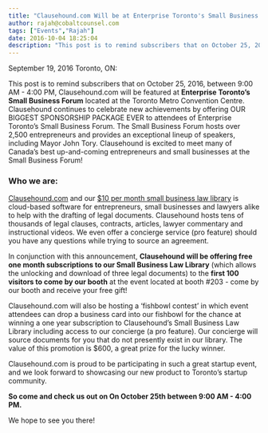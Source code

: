 ```yaml
---
title: "Clausehound.com Will be at Enterprise Toronto's Small Business Forum on October 25th!"
author: rajah@cobaltcounsel.com
tags: ["Events","Rajah"]
date: 2016-10-04 18:25:04
description: "This post is to remind subscribers that on October 25, 2016, between 9:00 AM - 4:00 PM, Clausehound.com will be featured at Enterprise Toronto’s Small Business Forum located at the Toronto Metro Convention Centre."
---
```



September 19, 2016 Toronto, ON:

This post is to remind subscribers that on October 25, 2016, between 9:00 AM - 4:00 PM, Clausehound.com will be featured at **Enterprise Toronto’s Small Business Forum** located at the Toronto Metro Convention Centre. Clausehound continues to celebrate new achievements by offering OUR BIGGEST SPONSORSHIP PACKAGE EVER to attendees of Enterprise Toronto’s Small Business Forum. The Small Business Forum hosts over 2,500 entrepreneurs and provides an exceptional lineup of speakers, including Mayor John Tory. Clausehound is excited to meet many of Canada’s best up-and-coming entrepreneurs and small businesses at the Small Business Forum!

### Who we are: 
[Clausehound.com](https://about.clausehound.com/) and our [$10 per month small business law library](https://www.clausehound.com/documents/) is cloud-based software for entrepreneurs, small businesses and lawyers alike to help with the drafting of legal documents. Clausehound hosts tens of thousands of legal clauses, contracts, articles, lawyer commentary and instructional videos. We even offer a concierge service (pro feature) should you have any questions while trying to source an agreement.



In conjunction with this announcement, **Clausehound will be offering free one month subscriptions to our Small Business Law Library** (which allows the unlocking and download of three legal documents) to the **first 100 visitors to come by our booth** at the event located at booth #203 - come by our booth and receive your free gift!

Clausehound.com will also be hosting a ‘fishbowl contest’ in which event attendees can drop a business card into our fishbowl for the chance at winning a one year subscription to Clausehound’s Small Business Law Library including access to our concierge (a pro feature).  Our concierge will source documents for you that do not presently exist in our library.   The value of this promotion is $600, a great prize for the lucky winner.  

Clausehound.com is proud to be participating in such a great startup event, and we look forward to showcasing our new product to Toronto’s startup community.

**So come and check us out on On October 25th between 9:00 AM - 4:00 PM.**

We hope to see you there!
